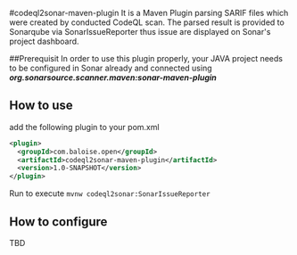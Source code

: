 #codeql2sonar-maven-plugin
It is a Maven Plugin parsing SARIF files which were created by conducted CodeQL scan. The parsed result is provided to
Sonarqube via SonarIssueReporter thus issue are displayed on Sonar's project dashboard.

##Prerequisit
In order to use this plugin properly, your JAVA project needs to be configured in Sonar already and connected using 
___org.sonarsource.scanner.maven:sonar-maven-plugin___

## How to use
add the following plugin to your pom.xml
```XML
<plugin>
  <groupId>com.baloise.open</groupId>
  <artifactId>codeql2sonar-maven-plugin</artifactId>
  <version>1.0-SNAPSHOT</version>
</plugin>
```

Run to execute ```mvnw codeql2sonar:SonarIssueReporter```

## How to configure
TBD
